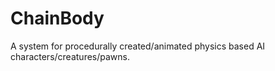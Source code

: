 # ChainBody
A system for procedurally created/animated physics based AI characters/creatures/pawns.
